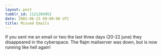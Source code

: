 ```yaml
---
layout: post
tumblr_id: 1121204952
date: 2002-06-23 09:00:00 UTC
title: Missed Emails
---
```


If you sent me an email or two the last three days (20-22 june) they disappeared in the cyberspace. The flajm mailserver was down, but is now running like hell again!
